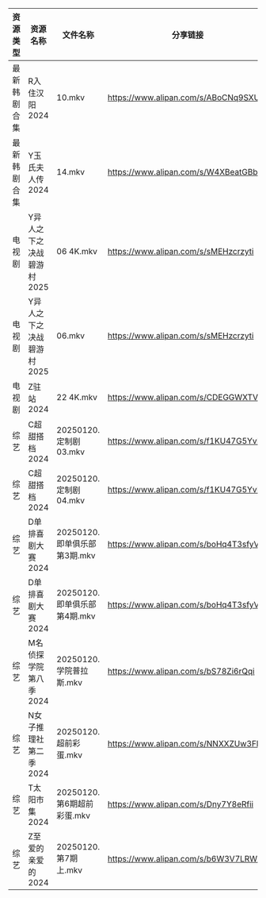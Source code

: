 | 资源类型   | 资源名称            | 文件名称                  | 分享链接                                 | 更新时间                |
| ------ | --------------- | --------------------- | ------------------------------------ | ------------------- |
| 最新韩剧合集 | R入住汉阳2024       | 10.mkv                | https://www.alipan.com/s/ABoCNq9SXUm | 2025-01-20 00:06:20 |
| 最新韩剧合集 | Y玉氏夫人传2024      | 14.mkv                | https://www.alipan.com/s/W4XBeatGBb7 | 2025-01-20 00:06:50 |
| 电视剧    | Y异人之下之决战碧游村2025 | 06 4K.mkv             | https://www.alipan.com/s/sMEHzcrzyti | 2025-01-20 16:06:32 |
| 电视剧    | Y异人之下之决战碧游村2025 | 06.mkv                | https://www.alipan.com/s/sMEHzcrzyti | 2025-01-20 14:06:30 |
| 电视剧    | Z驻站2024         | 22 4K.mkv             | https://www.alipan.com/s/CDEGGWXTVZe | 2025-01-20 08:06:58 |
| 综艺     | C超甜搭档2024       | 20250120.定制剧03.mkv    | https://www.alipan.com/s/f1KU47G5YvP | 2025-01-20 14:06:47 |
| 综艺     | C超甜搭档2024       | 20250120.定制剧04.mkv    | https://www.alipan.com/s/f1KU47G5YvP | 2025-01-20 14:06:46 |
| 综艺     | D单排喜剧大赛2024     | 20250120.即单俱乐部第3期.mkv | https://www.alipan.com/s/boHq4T3sfyV | 2025-01-20 14:06:49 |
| 综艺     | D单排喜剧大赛2024     | 20250120.即单俱乐部第4期.mkv | https://www.alipan.com/s/boHq4T3sfyV | 2025-01-20 14:06:49 |
| 综艺     | M名侦探学院第八季2024   | 20250120.学院普拉斯.mkv    | https://www.alipan.com/s/bS78Zi6rQqi | 2025-01-20 14:07:10 |
| 综艺     | N女子推理社第二季2024   | 20250120.超前彩蛋.mkv     | https://www.alipan.com/s/NNXXZUw3FNE | 2025-01-20 14:07:34 |
| 综艺     | T太阳市集2024       | 20250120.第6期超前彩蛋.mkv  | https://www.alipan.com/s/Dny7Y8eRfii | 2025-01-20 14:07:56 |
| 综艺     | Z至爱的亲爱的2024     | 20250120.第7期上.mkv     | https://www.alipan.com/s/b6W3V7LRWRj | 2025-01-20 14:08:39 |
